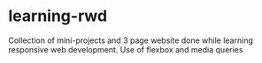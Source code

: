 # learning-rwd
Collection of mini-projects and 3 page website done while learning responsive web development. Use of flexbox and media queries 
